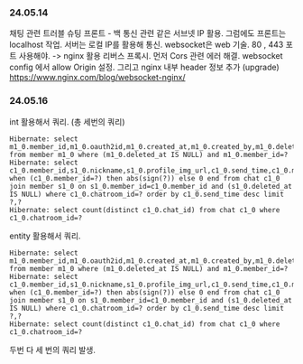 ### 24.05.14

채팅 관련 트러블 슈팅
프론트 - 백 통신 관련
같은 서브넷 IP 활용.
그럼에도 프론트는 localhost 작업.
서버는 로컬 IP를 활용해 통신.
websocket은 web 기술. 80 , 443 포트 사용해야. -> nginx 활용 리버스 프록시.
먼저 Cors 관련 에러 해결. websocket config 에서 allow Origin 설정.
그리고 nginx 내부 header 정보 추가 (upgrade)
https://www.nginx.com/blog/websocket-nginx/

### 24.05.16

int 활용해서 쿼리. (총 세번의 쿼리)

```
Hibernate: select m1_0.member_id,m1_0.oauth2id,m1_0.created_at,m1_0.created_by,m1_0.deleted_at,m1_0.email,m1_0.nickname,m1_0.profile_img_url,m1_0.provider,m1_0.updated_at,m1_0.updated_by from member m1_0 where (m1_0.deleted_at IS NULL) and m1_0.member_id=?
Hibernate: select c1_0.member_id,s1_0.nickname,s1_0.profile_img_url,c1_0.send_time,c1_0.message,case when (c1_0.member_id=?) then abs(sign(?)) else 0 end from chat c1_0 join member s1_0 on s1_0.member_id=c1_0.member_id and (s1_0.deleted_at IS NULL) where c1_0.chatroom_id=? order by c1_0.send_time desc limit ?,?
Hibernate: select count(distinct c1_0.chat_id) from chat c1_0 where c1_0.chatroom_id=?
```

entity 활용해서 쿼리.

```
Hibernate: select m1_0.member_id,m1_0.oauth2id,m1_0.created_at,m1_0.created_by,m1_0.deleted_at,m1_0.email,m1_0.nickname,m1_0.profile_img_url,m1_0.provider,m1_0.updated_at,m1_0.updated_by from member m1_0 where (m1_0.deleted_at IS NULL) and m1_0.member_id=?
Hibernate: select c1_0.member_id,s1_0.nickname,s1_0.profile_img_url,c1_0.send_time,c1_0.message,case when (c1_0.member_id=?) then abs(sign(?)) else 0 end from chat c1_0 join member s1_0 on s1_0.member_id=c1_0.member_id and (s1_0.deleted_at IS NULL) where c1_0.chatroom_id=? order by c1_0.send_time desc limit ?,?
Hibernate: select count(distinct c1_0.chat_id) from chat c1_0 where c1_0.chatroom_id=?
```

두번 다 세 번의 쿼리 발생.

